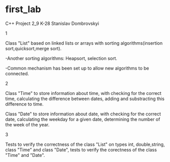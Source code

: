 # first_lab
C++
Project 2_9
K-28
Stanislav Dombrovskyi 


1

Class "List" based on linked lists or arrays with sorting algorithms(insertion sort,quicksort,merge sort).

-Another sorting algorithms:
Heapsort, selection sort.

-Common mechanism has been set up to allow new algorithms to be connected.

2

Class "Time" to store information about time, with checking for the correct time,
 calculating the difference between dates, adding and substracting this difference to time. 

Class "Date" to store information about date, with checking for the correct date, 
calculating the weekday for a given date, determining the number of the week of the year.

3

Tests to verify the correctness of the class "List" on types int, double,string, class "Time" and class "Date",
tests to verify the corectness of the class "Time" and "Date".